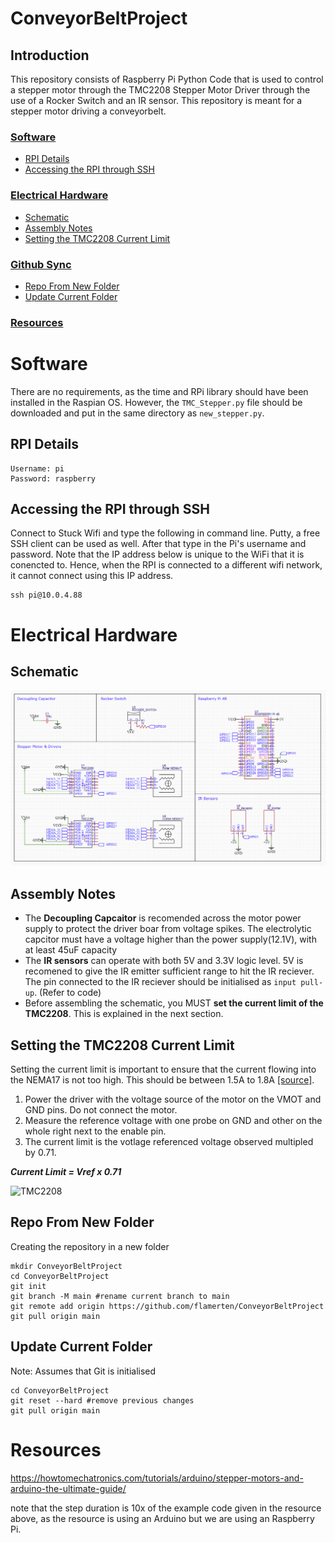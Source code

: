# ConveyorBeltProject 

## Introduction
This repository consists of Raspberry Pi Python Code that is used to control a stepper motor through the TMC2208 Stepper Motor Driver through the use of a Rocker Switch and an IR sensor. This repository is meant for a stepper motor driving a conveyorbelt.
### [Software](#software)
 - [RPI Details](#rpi-details)
 - [Accessing the RPI through SSH](#accessing-the-rpi-through-ssh)

### [Electrical Hardware](#electrical-hardware)
 - [Schematic](#schematic)
 - [Assembly Notes](#assembly-notes)
 - [Setting the TMC2208 Current Limit](#setting-the-tmc2208-current-limit)

### [Github Sync](#github-sync)
 - [Repo From New Folder](#repo-from-new-folder)
 - [Update Current Folder](#update-current-folder)

### [Resources](#resources)

#

# Software
There are no requirements, as the time and RPi library should have been installed in the Raspian OS. However, the `TMC_Stepper.py` file should be downloaded and put in the same directory as `new_stepper.py`.

## RPI Details
    Username: pi
    Password: raspberry

## Accessing the RPI through SSH
Connect to Stuck Wifi and type the following in command line. Putty, a free SSH client can be used as well. After that type in the Pi's username and password. Note that the IP address below is unique to the WiFi that it is conencted to. Hence, when the RPI is connected to a different wifi network, it cannot connect using this IP address.
    
    ssh pi@10.0.4.88 

# Electrical Hardware

## Schematic
![Schematic](src/schematic.png)

## Assembly Notes
- The **Decoupling Capcaitor** is recomended across the motor power supply to protect the driver boar from voltage spikes. The electrolytic capcitor must have a voltage higher than the power supply(12.1V), with at least 45uF capacity
- The **IR sensors** can operate with both 5V and 3.3V logic level. 5V is recomened to give the IR emitter sufficient range to hit the IR reciever. The pin connected to the IR reciever should be initialised as `input pull-up`. (Refer to code)
- Before assembling the schematic, you MUST **set the current limit of the TMC2208**. This is explained in the next section.

## Setting the TMC2208 Current Limit
Setting the current limit is important to ensure that the current flowing into the NEMA17 is not too high. This should be between 1.5A to 1.8A [[source]](https://reprap.org/wiki/NEMA_17_Stepper_motor#:~:text=1.5A%20to%201.8A%20current%20per%20phase).

1. Power the driver with the voltage source of the motor on the VMOT and GND pins. Do not connect the motor.
2. Measure the reference voltage with one probe on GND and other on the whole right next to the enable pin.
3. The current limit is the votlage referenced voltage observed multipled by 0.71.

***Current Limit = Vref x 0.71***

![TMC2208](https://howtomechatronics.com/wp-content/uploads/2022/05/TMC2208-current-limiting-by-measuring-the-reference-voltage.png?ezimgfmt=ng:webp/ngcb2)


## Repo From New Folder
Creating the repository in a new folder

    mkdir ConveyorBeltProject
    cd ConveyorBeltProject
    git init
    git branch -M main #rename current branch to main
    git remote add origin https://github.com/flamerten/ConveyorBeltProject
    git pull origin main

## Update Current Folder
Note: Assumes that Git is initialised

    cd ConveyorBeltProject
    git reset --hard #remove previous changes
    git pull origin main

# Resources 
https://howtomechatronics.com/tutorials/arduino/stepper-motors-and-arduino-the-ultimate-guide/

note that the step duration is 10x of the example code given in the resource above, as the resource is using an Arduino but we are using an Raspberry Pi.
